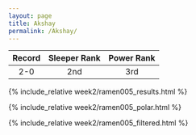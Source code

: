 ```yaml
---
layout: page
title: Akshay
permalink: /Akshay/
---
```


Record | Sleeper Rank | Power Rank               
:--: | :--: | :--:
2-0 | 2nd | 3rd   

{% include_relative week2/ramen005_results.html %}

{% include_relative week2/ramen005_polar.html %}

{% include_relative week2/ramen005_filtered.html %}
